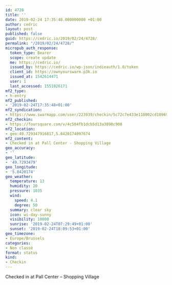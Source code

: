 ```yaml
---
id: 4728
title: ''
date: 2019-02-24 17:35:48.000000000 +01:00
author: cedric
layout: post
published: false
guid: https://cedric.io/2019/02/24/4728/
permalink: "/2019/02/24/4728/"
micropub_auth_response:
  token_type: Bearer
  scope: create update
  me: https://cedric.io/
  issued_by: https://cedric.io/wp-json/indieauth/1.0/token
  client_id: https://ownyourswarm.p3k.io
  issued_at: 1542614471
  user: 1
  last_accessed: 1551026171
mf2_type:
- h-entry
mf2_published:
- '2019-02-24T17:35:48+01:00'
mf2_syndication:
- https://www.swarmapp.com/user/223939/checkin/5c72c7e433e118002cd10969
mf2_checkin:
- https://foursquare.com/v/4c504fb1dcb5d13a3898c908
mf2_location:
- geo:49.729347916817,5.8420174097674
mf2_content:
- Checked in at Pall Center - Shopping Village
geo_accuracy:
- ''
geo_latitude:
- '49.7293479'
geo_longitude:
- '5.8420174'
geo_weather:
  temperature: 13
  humidity: 20
  pressure: 1035
  wind:
    speed: 4.1
    degree: 50
  summary: clear sky
  icon: wi-day-sunny
  visibility: 10000
  sunrise: '2019-02-24T07:29:49+01:00'
  sunset: '2019-02-24T18:09:53+01:00'
geo_timezone:
- Europe/Brussels
categories:
- Non classé
format: status
kind:
- Checkin
---
```

Checked in at Pall Center &#8211; Shopping Village